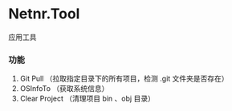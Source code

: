 # Netnr.Tool
应用工具

### 功能
1. Git Pull （拉取指定目录下的所有项目，检测 .git 文件夹是否存在）
2. OSInfoTo （获取系统信息）
3. Clear Project （清理项目 bin 、obj 目录）